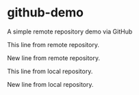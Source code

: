 # github-demo
A simple remote repository demo via GitHub

This line from remote repository.

New line from remote repository.

This line from local repository.

New line from local repository.